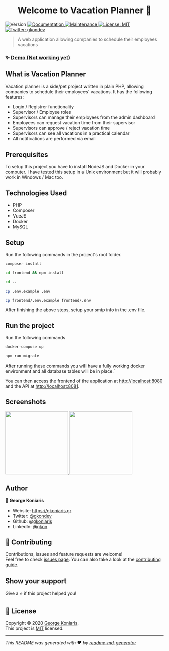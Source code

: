 <h1 align="center">Welcome to Vacation Planner 👋</h1>
<p>
  <img alt="Version" src="https://img.shields.io/badge/version-1.0.0-blue.svg?cacheSeconds=2592000" />
  <a href="https://github.com/gkoniaris/vacation-planner#readme" target="_blank">
    <img alt="Documentation" src="https://img.shields.io/badge/documentation-yes-brightgreen.svg" />
  </a>
  <a href="https://github.com/gkoniaris/vacation-planner/graphs/commit-activity" target="_blank">
    <img alt="Maintenance" src="https://img.shields.io/badge/Maintained%3F-yes-green.svg" />
  </a>
  <a href="#" target="_blank">
    <img alt="License: MIT" src="https://img.shields.io/badge/License-MIT-yellow.svg" />
  </a>
  <a href="https://twitter.com/gkondev" target="_blank">
    <img alt="Twitter: gkondev" src="https://img.shields.io/twitter/follow/gkondev.svg?style=social" />
  </a>
</p>

> A web application allowing companies to schedule their employees vacations

### ✨ [Demo (Not working yet)](https://gkoniaris.gr/vacation-planner)

## What is Vacation Planner

Vacation planner is a side/pet project written in plain PHP, allowing companies to schedule their employees' vacations. It has the following features:

- Login / Registrer functionality
- Supervisor / Employee roles
- Supervisors can manage their employees from the admin dashboard
- Employees can request vacation time from their supervisor
- Supervisors can approve / reject vacation time
- Supervisors can see all vacations in a practical calendar
- All notifications are performed via email

## Prerequisites

To setup this project you have to install NodeJS and Docker in your computer. I have tested this setup in a Unix environment but it will probably work in Windows / Mac too.

## Technologies Used

- PHP
- Composer
- VueJS
- Docker
- MySQL

## Setup

Run the following commands in the project's root folder.

```sh
composer install

cd frontend && npm install

cd ..

cp .env.example .env

cp frontend/.env.example frontend/.env
```

After finishing the above steps, setup your smtp info in the .env file.

## Run the project

Run the following commands

```sh
docker-compose up

npm run migrate
```

After running these commands you will have a fully working docker environment and all database tables will be in place.`

You can then access the frontend of the application at [http://localhost:8080](http://localhost:8080/) and the API at [http://localhost:8081](http://localhost:8081).

## Screenshots

<p align="left">
  <a href="https://github.com/gkoniaris/vacations-planner/blob/master/screenshots/screenshot%201.PNG">
    <img src="https://github.com/gkoniaris/vacations-planner/blob/master/screenshots/screenshot%201.PNG" height="auto" width="200" />
  </a>

  <a href="https://github.com/gkoniaris/vacations-planner/blob/0cafbcf4e5733dc7db82943d8f752760b05fb846/screenshots/screenshot%202.PNG">
    <img src="https://github.com/gkoniaris/vacations-planner/blob/0cafbcf4e5733dc7db82943d8f752760b05fb846/screenshots/screenshot%202.PNG" height="auto" width="200" />
  </a>
</p>

## Author

👤 **George Koniaris**

* Website: https://gkoniaris.gr
* Twitter: [@gkondev](https://twitter.com/gkondev)
* Github: [@gkoniaris](https://github.com/gkoniaris)
* LinkedIn: [@gkon](https://linkedin.com/in/gkon)

## 🤝 Contributing

Contributions, issues and feature requests are welcome!<br />Feel free to check [issues page](https://github.com/gkoniaris/vacation-planner/issues). You can also take a look at the [contributing guide](https://github.com/gkoniaris/vacation-planner/blob/master/CONTRIBUTING.md).

## Show your support

Give a ⭐️ if this project helped you!

## 📝 License

Copyright © 2020 [George Koniaris](https://github.com/gkoniaris).<br />
This project is [MIT](https://github.com/gkoniaris/vacation-planner/blob/master/LICENSE) licensed.

***
_This README was generated with ❤️ by [readme-md-generator](https://github.com/kefranabg/readme-md-generator)_